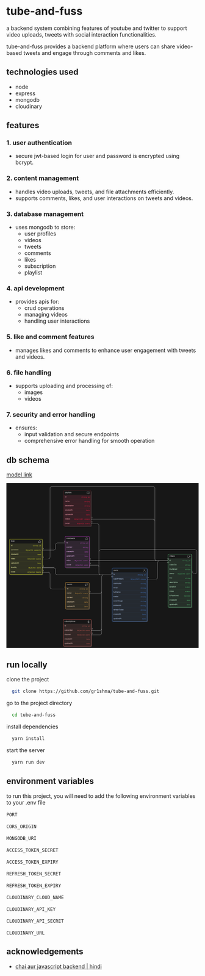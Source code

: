 # tube-and-fuss

a backend system combining features of youtube and twitter to support video uploads, tweets with social interaction functionalities.

tube-and-fuss provides a backend platform where users can share video-based tweets and engage through comments and likes.



## technologies used
- node
- express
- mongodb
- cloudinary


## features

### 1. user authentication
- secure jwt-based login for user and password is encrypted using bcrypt.

### 2. content management
- handles video uploads, tweets, and file attachments efficiently.
- supports comments, likes, and user interactions on tweets and videos.

### 3. database management
- uses mongodb to store:
  - user profiles
  - videos
  - tweets
  - comments
  - likes
  - subscription
  - playlist

### 4. api development
- provides apis for:
  - crud operations
  - managing videos
  - handling user interactions

### 5. like and comment features
- manages likes and comments to enhance user engagement with tweets and videos.

### 6. file handling
- supports uploading and processing of:
  - images
  - videos

### 7. security and error handling
- ensures:
  - input validation and secure endpoints
  - comprehensive error handling for smooth operation


## db schema

[model link](https://app.eraser.io/workspace/ytpqz1vogxgy1jzidkzj?origin=share)

![db image](db-schema.png)


## run locally

clone the project

```bash
  git clone https://github.com/gr1shma/tube-and-fuss.git
```

go to the project directory

```bash
  cd tube-and-fuss
```

install dependencies

```bash
  yarn install
```

start the server

```bash
  yarn run dev
```


## environment variables

to run this project, you will need to add the following environment variables to your .env file

`PORT`

`CORS_ORIGIN`

`MONGODB_URI`

`ACCESS_TOKEN_SECRET`

`ACCESS_TOKEN_EXPIRY`

`REFRESH_TOKEN_SECRET`

`REFRESH_TOKEN_EXPIRY`

`CLOUDINARY_CLOUD_NAME`

`CLOUDINARY_API_KEY`

`CLOUDINARY_API_SECRET`

`CLOUDINARY_URL`


## acknowledgements

 - [chai aur javascript backend | hindi](https://youtube.com/playlist?list=plu71skxnbfobgh_8p_ns-zah6v7hhyqhw&si=qphllleaciiso9zd)
